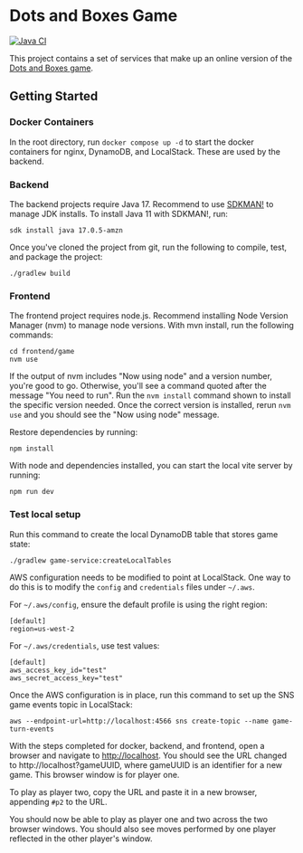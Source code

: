 # Dots and Boxes Game

[![Java CI](https://github.com/jhutson/dotsboxes/actions/workflows/ci.yml/badge.svg?event=push)](https://github.com/jhutson/dotsboxes/actions/workflows/ci.yml)

This project contains a set of services that make up an online version of the [Dots and Boxes game](https://en.wikipedia.org/wiki/Dots_and_Boxes). 

## Getting Started

### Docker Containers
In the root directory, run ```docker compose up -d``` to start the docker containers for nginx, DynamoDB, and LocalStack. These are used by the backend.

### Backend
The backend projects require Java 17. Recommend to use [SDKMAN!](https://sdkman.io) to manage JDK installs. To install Java 11 with SDKMAN!, run:

```sdk install java 17.0.5-amzn```

 Once you've cloned the project from git, run the following to compile, test, and package the project:

```./gradlew build```

### Frontend
The frontend project requires node.js. Recommend installing Node Version Manager (nvm) to manage node versions. With mvn install, run the following commands:

```
cd frontend/game
nvm use
```

If the output of nvm includes "Now using node" and a version number, you're good to go. Otherwise, you'll see a command quoted after the message "You need to run". Run the `nvm install` command shown to install the specific version needed. Once the correct version is installed, rerun `nvm use` and you should see the "Now using node" message.

Restore dependencies by running:

```npm install```

With node and dependencies installed, you can start the local vite server by running:

```npm run dev```

### Test local setup

Run this command to create the local DynamoDB table that stores game state:

```./gradlew game-service:createLocalTables```

AWS configuration needs to be modified to point at LocalStack. One way to do this is to modify the ```config``` and ```credentials``` files under ```~/.aws```.

For ```~/.aws/config```, ensure the default profile is using the right region:

```
[default]
region=us-west-2
```

For ```~/.aws/credentials```, use test values:

```
[default]
aws_access_key_id="test"
aws_secret_access_key="test"
```

Once the AWS configuration is in place, run this command to set up the SNS game events topic in LocalStack:

```
aws --endpoint-url=http://localhost:4566 sns create-topic --name game-turn-events
```

With the steps completed for docker, backend, and frontend, open a browser and navigate to [http://localhost](http://localhost). You should see the URL changed to http://localhost?gameUUID, where gameUUID is an identifier for a new game. This browser window is for player one.

To play as player two, copy the URL and paste it in a new browser, appending `#p2` to the URL. 

You should now be able to play as player one and two across the two browser windows. You should also see moves performed by one player reflected in the other player's window.
